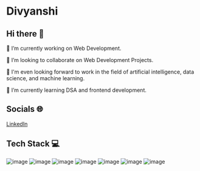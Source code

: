# Divyanshi
## Hi there 👋

🔭 I’m currently working on Web Development.

👯 I’m looking to collaborate on Web Development Projects.

🤖 I'm even looking forward to work in the field of artificial intelligence, data science, and machine learning.

🌱 I’m currently learning DSA and frontend development.

## Socials 🌐
[LinkedIn](https://www.linkedin.com/in/divyanshi-singh-7a28b525a/)

## Tech Stack 💻 
![image](https://github.com/DivyanshiSingh00/Divyanshi/assets/126316406/1d2203d0-e894-4999-b499-5a8bf1946a12)
![image](https://github.com/DivyanshiSingh00/Divyanshi/assets/126316406/7c6cc06c-d312-4409-a4d8-b0ab91b22aa9)
![image](https://github.com/DivyanshiSingh00/Divyanshi/assets/126316406/63cd9690-6c50-4b44-b060-a5c5258892ec)
![image](https://github.com/DivyanshiSingh00/Divyanshi/assets/126316406/776f3d9f-f587-498e-85a4-3c5d018d1c41)
![image](https://github.com/DivyanshiSingh00/Divyanshi/assets/126316406/c7f463ea-7142-46fa-ab52-3f62f4baea21)
![image](https://github.com/DivyanshiSingh00/Divyanshi/assets/126316406/6b85c55f-af51-435c-b3b5-d40e70b02b28)
![image](https://github.com/DivyanshiSingh00/Divyanshi/assets/126316406/8c137dba-95bf-4baa-b184-252161de50a0)


